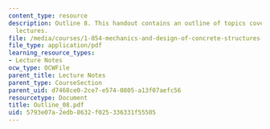 ```yaml
---
content_type: resource
description: Outline 8. This handout contains an outline of topics covered in course
  lectures.
file: /media/courses/1-054-mechanics-and-design-of-concrete-structures-spring-2004/5793e07a2edb8632f025336331f55505_Outline_08.pdf
file_type: application/pdf
learning_resource_types:
- Lecture Notes
ocw_type: OCWFile
parent_title: Lecture Notes
parent_type: CourseSection
parent_uid: d7468ce0-2ce7-e574-0805-a13f07aefc56
resourcetype: Document
title: Outline_08.pdf
uid: 5793e07a-2edb-8632-f025-336331f55505
---
```

